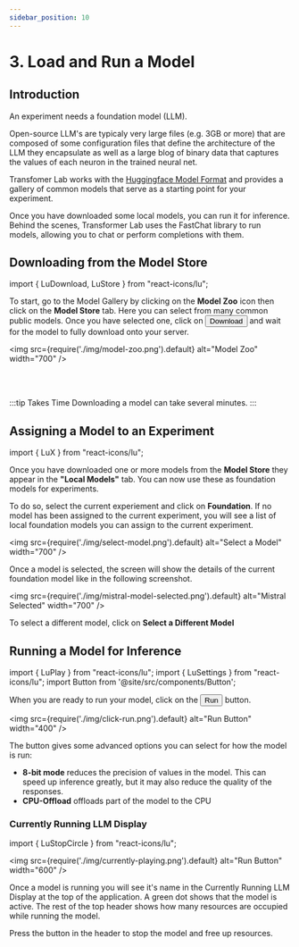 ```yaml
---
sidebar_position: 10
---
```


# 3. Load and Run a Model

## Introduction

An experiment needs a foundation model (LLM).

Open-source LLM's are typicaly very large files (e.g. 3GB or more) that are composed of some configuration files that define the architecture of the LLM they encapsulate as well as a large blog of binary data that captures the values of each neuron in the trained neural net.

Transfomer Lab works with the [Huggingface Model Format](https://huggingface.co/docs/transformers/main_classes/model) and provides a gallery of common models that serve as a starting point for your experiment.

Once you have downloaded some local models, you can run it for inference. Behind the scenes, Transformer Lab uses the FastChat library to run models, allowing you to chat or perform completions with them.

## Downloading from the Model Store

import { LuDownload, LuStore } from "react-icons/lu";

To start, go to the Model Gallery by clicking on the <LuDownload /> **Model Zoo** icon then click on the <LuStore />
**Model Store** tab. Here you can select from many common public models. Once you have selected one, click on <Button>Download<DownloadSvg/></Button> and wait for the model to fully download onto your server.

<img src={require('./img/model-zoo.png').default} alt="Model Zoo" width="700" />

<br/><br/>

:::tip Takes Time
Downloading a model can take several minutes.
:::

## Assigning a Model to an Experiment

import { LuX } from "react-icons/lu";

Once you have downloaded one or more models from the **Model Store** they appear in the **"Local Models"** tab. You can now use these as foundation models for experiments.

To do so, select the current experiement and click on **Foundation**. If no model has been assigned to the current experiment, you will see a list of local foundation models you can assign to the current experiment.

<img src={require('./img/select-model.png').default} alt="Select a Model" width="700" />

Once a model is selected, the screen will show the details of the current foundation model like in the following screenshot.

<img src={require('./img/mistral-model-selected.png').default} alt="Mistral Selected" width="700" />

To select a different model, click on <LuX/> **Select a Different Model**

## Running a Model for Inference

import { LuPlay } from "react-icons/lu";
import { LuSettings } from "react-icons/lu";
import Button from '@site/src/components/Button';

When you are ready to run your model, click on the <Button><PlayIcon/>Run</Button> button.

<img src={require('./img/click-run.png').default} alt="Run Button" width="400" />

The <LuSettings/> button gives some advanced options you can select for how the model is run:

- **8-bit mode** reduces the precision of values in the model. This can speed up inference greatly, but it may also reduce the quality of the responses.
- **CPU-Offload** offloads part of the model to the CPU

### Currently Running LLM Display

import { LuStopCircle } from "react-icons/lu";

<img src={require('./img/currently-playing.png').default} alt="Run Button" width="600" />

Once a model is running you will see it's name in the Currently Running LLM Display at the top of the application. A green dot shows that the model is active. The rest of the top header shows how many resources are occupied while running the model.

Press the <LuStopCircle/> button in the header to stop the model and free up resources.
